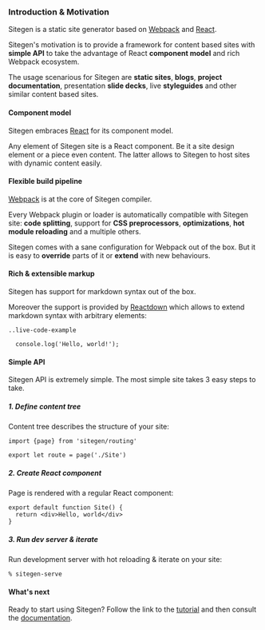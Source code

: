 ### Introduction & Motivation

Sitegen is a static site generator based on [Webpack][] and [React][].

Sitegen's motivation is to provide a framework for content based sites with
**simple API** to take the advantage of React **component model** and rich
Webpack ecosystem.

The usage scenarious for Sitegen are **static sites**, **blogs**, **project
documentation**, presentation **slide decks**, live **styleguides** and other
similar content based sites.

#### Component model

Sitegen embraces [React][] for its component model.

Any element of Sitegen site is a React component. Be it a site design element or
a piece even content. The latter allows to Sitegen to host sites with dynamic
content easily.

#### Flexible build pipeline

[Webpack][] is at the core of Sitegen compiler.

Every Webpack plugin or loader is automatically compatible with Sitegen site:
**code splitting**, support for **CSS preprocessors**, **optimizations**, **hot
module reloading** and a multiple others.

Sitegen comes with a sane configuration for Webpack out of the box. But it is
easy to **override** parts of it or **extend** with new behaviours.

#### Rich & extensible markup

Sitegen has support for markdown syntax out of the box.

Moreover the support is provided by [Reactdown][] which allows to extend
markdown syntax with arbitrary elements:

```
..live-code-example

  console.log('Hello, world!');
```

#### Simple API

Sitegen API is extremely simple. The most simple site takes 3 easy steps to
take.

##### 1. Define content tree

Content tree describes the structure of your site:

```
import {page} from 'sitegen/routing'

export let route = page('./Site')
```


##### 2. Create React component

Page is rendered with a regular React component:

```
export default function Site() {
  return <div>Hello, world</div>
}
```

##### 3. Run dev server & iterate

Run development server with hot reloading & iterate on your site:

```
% sitegen-serve

```

#### What's next

Ready to start using Sitegen? Follow the link to the [tutorial][] and then
consult the [documentation][].

[React]: https://reactjs.org
[Webpack]: https://webpack.github.io
[Reactdown]: https://andreypopp.github.io/reactdown
[tutorial]: /tutorial
[documentation]: /docs

